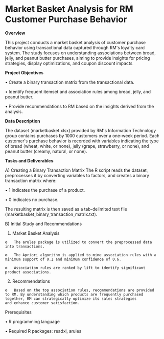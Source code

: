 # Market Basket Analysis for RM Customer Purchase Behavior

**Overview**

This project conducts a market basket analysis of customer purchase behavior using transactional data captured through RM's loyalty card system. The study focuses on understanding associations between bread, jelly, and peanut butter purchases, aiming to provide insights for pricing strategies, display optimizations, and coupon discount impacts.


**Project Objectives**

•	Create a binary transaction matrix from the transactional data.

•	Identify frequent itemset and association rules among bread, jelly, and peanut butter.

•	Provide recommendations to RM based on the insights derived from the analysis.


**Data Description**

The dataset (marketbasket.xlsx) provided by RM's Information Technology group contains purchases by 1000 customers over a one-week period. Each customer's purchase behavior is recorded with variables indicating the type of bread (wheat, white, or none), jelly (grape, strawberry, or none), and peanut butter (creamy, natural, or none).


**Tasks and Deliverables**

A) Creating a Binary Transaction Matrix
The R script reads the dataset, preprocesses it by converting variables to factors, and creates a binary transaction matrix where:

•	1 indicates the purchase of a product.

•	0 indicates no purchase.

The resulting matrix is then saved as a tab-delimited text file (marketbasket_binary_transaction_matrix.txt).

B) Initial Study and Recommendations
  1.	Market Basket Analysis
       
    o	The arules package is utilized to convert the preprocessed data into transactions.
    
    o	The Apriori algorithm is applied to mine association rules with a minimum support of 0.1 and minimum confidence of 0.6.
    
    o	Association rules are ranked by lift to identify significant product associations.
  
  2.	Recommendations
     
    o	Based on the top association rules, recommendations are provided to RM. By understanding which products are frequently purchased together, RM can strategically optimize its sales strategies         and enhance customer satisfaction.


Prerequisites

•	R programming language

•	Required R packages: readxl, arules


